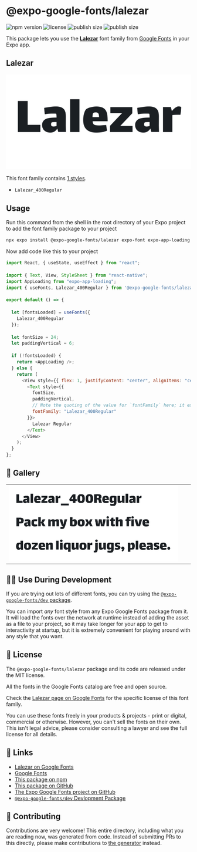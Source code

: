 # @expo-google-fonts/lalezar

![npm version](https://flat.badgen.net/npm/v/@expo-google-fonts/lalezar)
![license](https://flat.badgen.net/github/license/expo/google-fonts)
![publish size](https://flat.badgen.net/packagephobia/install/@expo-google-fonts/lalezar)
![publish size](https://flat.badgen.net/packagephobia/publish/@expo-google-fonts/lalezar)

This package lets you use the [**Lalezar**](https://fonts.google.com/specimen/Lalezar) font family from [Google Fonts](https://fonts.google.com/) in your Expo app.

## Lalezar

![Lalezar](./font-family.png)

This font family contains [1 styles](#-gallery).

- `Lalezar_400Regular`

## Usage

Run this command from the shell in the root directory of your Expo project to add the font family package to your project

```sh
npx expo install @expo-google-fonts/lalezar expo-font expo-app-loading
```

Now add code like this to your project

```js
import React, { useState, useEffect } from "react";

import { Text, View, StyleSheet } from "react-native";
import AppLoading from "expo-app-loading";
import { useFonts, Lalezar_400Regular } from '@expo-google-fonts/lalezar';

export default () => {

  let [fontsLoaded] = useFonts({
    Lalezar_400Regular
  });

  let fontSize = 24;
  let paddingVertical = 6;

  if (!fontsLoaded) {
    return <AppLoading />;
  } else {
    return (
      <View style={{ flex: 1, justifyContent: "center", alignItems: "center" }}>
        <Text style={{
          fontSize,
          paddingVertical,
          // Note the quoting of the value for `fontFamily` here; it expects a string!
          fontFamily: "Lalezar_400Regular"
        }}>
          Lalezar Regular
        </Text>
      </View>
    );
  }
};
```

## 🔡 Gallery


||||
|-|-|-|
|![Lalezar_400Regular](./Lalezar_400Regular.ttf.png)||||


## 👩‍💻 Use During Development

If you are trying out lots of different fonts, you can try using the [`@expo-google-fonts/dev` package](https://github.com/expo/google-fonts/tree/master/font-packages/dev#readme).

You can import _any_ font style from any Expo Google Fonts package from it. It will load the fonts over the network at runtime instead of adding the asset as a file to your project, so it may take longer for your app to get to interactivity at startup, but it is extremely convenient for playing around with any style that you want.


## 📖 License

The `@expo-google-fonts/lalezar` package and its code are released under the MIT license.

All the fonts in the Google Fonts catalog are free and open source.

Check the [Lalezar page on Google Fonts](https://fonts.google.com/specimen/Lalezar) for the specific license of this font family.

You can use these fonts freely in your products & projects - print or digital, commercial or otherwise. However, you can't sell the fonts on their own. This isn't legal advice, please consider consulting a lawyer and see the full license for all details.

## 🔗 Links

- [Lalezar on Google Fonts](https://fonts.google.com/specimen/Lalezar)
- [Google Fonts](https://fonts.google.com/)
- [This package on npm](https://www.npmjs.com/package/@expo-google-fonts/lalezar)
- [This package on GitHub](https://github.com/expo/google-fonts/tree/master/font-packages/lalezar)
- [The Expo Google Fonts project on GitHub](https://github.com/expo/google-fonts)
- [`@expo-google-fonts/dev` Devlopment Package](https://github.com/expo/google-fonts/tree/master/font-packages/dev)

## 🤝 Contributing

Contributions are very welcome! This entire directory, including what you are reading now, was generated from code. Instead of submitting PRs to this directly, please make contributions to [the generator](https://github.com/expo/google-fonts/tree/master/packages/generator) instead.
